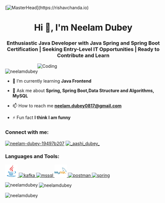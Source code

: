 [![MasterHead](https://1.bp.blogspot.com/-7A4WynwLsM...)](https://rishavchanda.io)
<h1 align="center">Hi 👋, I'm Neelam Dubey</h1>
<h3 align="center">Enthusiastic Java Developer with Java Spring and Spring Boot Certification | Seeking Entry-Level IT Opportunities | Ready to Contribute and Learn</h3>
<image align="right" alt="Coding" width="400" src="https://dribbble.com/shots/3079099-Coding-coding-coding.gif">

<p align="left"> <img src="https://komarev.com/ghpvc/?username=neelamdubey&label=Profile%20views&color=0e75b6&style=flat" alt="neelamdubey" /> </p>

- 🌱 I’m currently learning **Java Frontend**

- 💬 Ask me about **Spring, Spring Boot,Data Structure and Algorithms, MySQL**

- 📫 How to reach me **neelam.dubey0817@gmail.com**

- ⚡ Fun fact **I think I am funny**

<h3 align="left">Connect with me:</h3>
<p align="left">
<a href="https://linkedin.com/in/neelam-dubey-19497b207" target="blank"><img align="center" src="https://raw.githubusercontent.com/rahuldkjain/github-profile-readme-generator/master/src/images/icons/Social/linked-in-alt.svg" alt="neelam-dubey-19497b207" height="30" width="40" /></a>
<a href="https://instagram.com/_aashi_dubey_" target="blank"><img align="center" src="https://raw.githubusercontent.com/rahuldkjain/github-profile-readme-generator/master/src/images/icons/Social/instagram.svg" alt="_aashi_dubey_" height="30" width="40" /></a>
</p>

<h3 align="left">Languages and Tools:</h3>
<p align="left"> <a href="https://www.java.com" target="_blank" rel="noreferrer"> <img src="https://raw.githubusercontent.com/devicons/devicon/master/icons/java/java-original.svg" alt="java" width="40" height="40"/> </a> <a href="https://kafka.apache.org/" target="_blank" rel="noreferrer"> <img src="https://www.vectorlogo.zone/logos/apache_kafka/apache_kafka-icon.svg" alt="kafka" width="40" height="40"/> </a> <a href="https://www.microsoft.com/en-us/sql-server" target="_blank" rel="noreferrer"> <img src="https://www.svgrepo.com/show/303229/microsoft-sql-server-logo.svg" alt="mssql" width="40" height="40"/> </a> <a href="https://www.mysql.com/" target="_blank" rel="noreferrer"> <img src="https://raw.githubusercontent.com/devicons/devicon/master/icons/mysql/mysql-original-wordmark.svg" alt="mysql" width="40" height="40"/> </a> <a href="https://postman.com" target="_blank" rel="noreferrer"> <img src="https://www.vectorlogo.zone/logos/getpostman/getpostman-icon.svg" alt="postman" width="40" height="40"/> </a> <a href="https://spring.io/" target="_blank" rel="noreferrer"> <img src="https://www.vectorlogo.zone/logos/springio/springio-icon.svg" alt="spring" width="40" height="40"/> </a> </p>

<p><img align="left" src="https://github-readme-stats.vercel.app/api/top-langs?username=neelamdubey&show_icons=true&locale=en&layout=compact" alt="neelamdubey" /></p>

<p>&nbsp;<img align="center" src="https://github-readme-stats.vercel.app/api?username=neelamdubey&show_icons=true&locale=en" alt="neelamdubey" /></p>

<p><img align="center" src="https://github-readme-streak-stats.herokuapp.com/?user=neelamdubey&" alt="neelamdubey" /></p>
